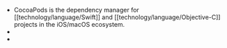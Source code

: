 - CocoaPods is the dependency manager for [[technology/language/Swift]] and [[technology/language/Objective-C]] projects in the iOS/macOS ecosystem.
-
-